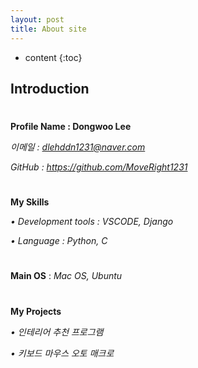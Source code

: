 ```yaml
---
layout: post
title: About site
---
```


* content
{:toc}

## Introduction

#
**Profile Name : Dongwoo Lee**

*이메일 : dlehddn1231@naver.com*

*GitHub : https://github.com/MoveRight1231*

#

**My Skills**

 *• Development tools : VSCODE, Django*

 *• Language : Python, C*

#
**Main OS** : *Mac OS, Ubuntu*

#
**My Projects**

 *• 인테리어 추천 프로그램*

 *• 키보드 마우스 오토 매크로*

